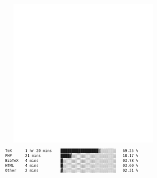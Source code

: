 <div align="center">
    <a href="https://konst.fish">
        <img src="https://raw.githubusercontent.com/konstfish/konstfish/master/fish.svg" alt="Logo" width="450"/>
    </a>
</div>

<!--START_SECTION:waka-->
```text
TeX      1 hr 20 mins    █████████████████▒░░░░░░░   69.25 % 
PHP      21 mins         ████▓░░░░░░░░░░░░░░░░░░░░   18.17 % 
BibTeX   4 mins          █░░░░░░░░░░░░░░░░░░░░░░░░   03.78 % 
HTML     4 mins          █░░░░░░░░░░░░░░░░░░░░░░░░   03.60 % 
Other    2 mins          ▓░░░░░░░░░░░░░░░░░░░░░░░░   02.31 % 
```
<!--END_SECTION:waka-->
